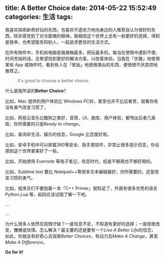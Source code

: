 title: A Better Choice
date: 2014-05-22 15:52:49
categories: 生活
tags:
---
我喜欢探索新奇好玩的东西，也喜欢不遗余力地向身边的人推荐自认为很好的东西，除非感觉到了对方鄙夷的眼神。我相信这个世界上总有一些更好的选择，得知是我幸，也希望能告知别人，一起追求更佳的生活方式。

在所有物件中，手机和电脑是我接触最多，把玩最多的。每当在使用中遇到不便，时间充裕的话，总希望找到更好的解决方案，以改善体验。当我在「优雅」地使用某些 App 或物件时，看到有人在「笨拙」地使用类似的东西，便很想不厌其烦地推荐之。

> It's good to choose a better choice.

什么是我所说的**Better Choice**?

比如，Mac 提供的用户体验比 Windows PC好，甚至也并不比后者贵，就看你有没有勇气改变习惯了。

比如，网易云音乐比酷狗之类好，音质、UI、曲库、用户体验，都甩出后者几条街，你所需要的只是*Ready to change*。

比如，查询非生活、娱乐的信息，Google 比百度好用。

比如，安卓手机中可以卸载360等安全、助手类软件，并禁止很多提示信息，你会感到这个世界更美好了一些。

比如，开始使用 Evernote 等电子笔记，信息时代，纸是不够用也不够好用的。

比如，Sublime text 要比 Notepad++等很多文本编辑器好，你所需要的，还是改变习惯的勇气。

比如，程序员们不要抱着一本「C++ Primer」就知足了，外面有很多优秀的语言 Python,Lua 等，起码应该试图了解一下吧。

...

...

为什么很多人依然在抱残守缺？一是信息不足，不知道有更好的选择；一是拒绝改变，慵懒或怯懦。怎么解决？最主要的还是要有一个*Live A Better Life*的信念，如此，你就会有好奇心去探索*Better Choices*，有动力去*Make A Change*，甚至*Make A Difference*。

**Go for it!**